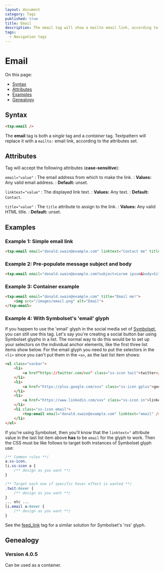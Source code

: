 ```yaml
---
layout: document
category: Tags
published: true
title: Email
description: The email tag will show a mailto email link, according to the attributes set.
tags:
  - Navigation tags
---
```


# Email

On this page:

* [Syntax](#syntax)
* [Attributes](#attributes)
* [Examples](#examples)
* [Genealogy](#genealogy)

## Syntax

~~~ html
<txp:email />
~~~

The **email** tag is both a *single* tag and a *container* tag. Textpattern will replace it with a `mailto:` email link, according to the attributes set.

## Attributes

Tag will accept the following attributes (**case-sensitive**):

`email="value"`
: The email address from which to make the link.
: **Values:** Any valid email address.
: **Default:** unset.

`linktext="value"`
: The displayed link text.
: **Values:** Any text.
: **Default:** `Contact`.

`title="value"`
: The `title` attribute to assign to the link.
: **Values:** Any valid HTML title.
: **Default:** unset.

## Examples

### Example 1: Simple email link

~~~ html
<txp:email email="donald.swain@example.com" linktext="Contact me" title="Send me an email" />
~~~

### Example 2: Pre-populate message subject and body

~~~ html
<txp:email email="donald.swain@example.com?subject=Lorem ipsum&body=Sit amet..." />
~~~

### Example 3: Container example

~~~ html
<txp:email email="donald.swain@example.com" title="Email me!">
    <img src="/images/email.png" alt="Email">
</txp:email>
~~~

### Example 4: With Symbolset's 'email' glyph

If you happen to use the 'email' glyph in the social media set of [Symbolset](https://symbolset.com), you can still use this tag. Let's say you're creating a social button bar using Symbolset glyphs in a list. The normal way to do this would be to set up your selectors on the individual anchor elements, like the first three list items show below. For the email glyph you need to put the selectors in the `<li>` since you can't put them in the `<a>`, as the last list item shows:

~~~ html
<ul class="socbar">
    <li>
        <a href"https://twitter.com/xxx" class="ss-icon twit">twitter</a>
    </li>
    <li>
        <a href="https://plus.google.com/xxx" class="ss-icon gplus">googleplus</a>
    </li>
    <li>
        <a href="https://www.linkedin.com/xxx" class="ss-icon in">linkedin</a>
    </li>
    <li class="ss-icon email">
        <txp:email email="donald.swain@example.com" linktext="email" />
    </li>
</ul>
~~~

If you're using Symbolset, then you'll know that the `linktext="` attribute value in the last list item above **has** to be `email` for the glyph to work. Then the CSS must be like follows to target both instances of Symbolset glyph use:

~~~ css
/** Common rules **/
a.ss-icon,
li.ss-icon a {
    /** design as you want **/
}

/** Target each one if specific hover effect is wanted **/
.twit:hover {
    /** design as you want **/
}
... etc ...
li.email a:hover {
    /** design as you want **/
}
~~~

See the [feed_link](feed_link) tag for a similar solution for Symbolset's 'rss' glyph.

## Genealogy

### Version 4.0.5

Can be used as a container.

